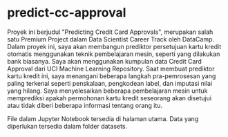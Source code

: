 # predict-cc-approval
Proyek ini berjudul "Predicting Credit Card Approvals", merupakan salah satu Premium Project dalam Data Scientist Career Track oleh DataCamp.
Dalam proyek ini, saya akan membangun prediktor persetujuan kartu kredit otomatis menggunakan teknik pembelajaran mesin, seperti yang dilakukan bank biasanya. Saya akan menggunakan kumpulan data Credit Card Approval dari UCI Machine Learning Repository. Saat membuat prediktor kartu kredit ini, saya menangani beberapa langkah pra-pemrosesan yang paling terkenal seperti penskalaan, pengkodean label, dan imputasi nilai yang hilang. Saya menyelesaikan beberapa pembelajaran mesin untuk memprediksi apakah permohonan kartu kredit seseorang akan disetujui atau tidak diberi beberapa informasi tentang orang itu.

File dalam Jupyter Notebook tersedia di halaman utama. Data yang diperlukan tersedia dalam folder datasets.
